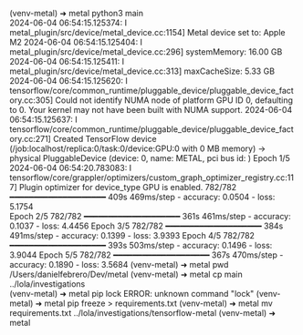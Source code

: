 (venv-metal) ➜ metal python3 main  
2024-06-04 06:54:15.125374: I metal_plugin/src/device/metal_device.cc:1154] Metal device set to: Apple M2
2024-06-04 06:54:15.125404: I metal_plugin/src/device/metal_device.cc:296] systemMemory: 16.00 GB
2024-06-04 06:54:15.125411: I metal_plugin/src/device/metal_device.cc:313] maxCacheSize: 5.33 GB
2024-06-04 06:54:15.125620: I tensorflow/core/common_runtime/pluggable_device/pluggable_device_factory.cc:305] Could not identify NUMA node of platform GPU ID 0, defaulting to 0. Your kernel may not have been built with NUMA support.
2024-06-04 06:54:15.125637: I tensorflow/core/common_runtime/pluggable_device/pluggable_device_factory.cc:271] Created TensorFlow device (/job:localhost/replica:0/task:0/device:GPU:0 with 0 MB memory) -> physical PluggableDevice (device: 0, name: METAL, pci bus id: <undefined>)
Epoch 1/5
2024-06-04 06:54:20.783083: I tensorflow/core/grappler/optimizers/custom_graph_optimizer_registry.cc:117] Plugin optimizer for device_type GPU is enabled.
782/782 ━━━━━━━━━━━━━━━━━━━━ 409s 469ms/step - accuracy: 0.0504 - loss: 5.1754  
Epoch 2/5
782/782 ━━━━━━━━━━━━━━━━━━━━ 361s 461ms/step - accuracy: 0.1037 - loss: 4.4456
Epoch 3/5
782/782 ━━━━━━━━━━━━━━━━━━━━ 384s 491ms/step - accuracy: 0.1399 - loss: 3.9393
Epoch 4/5
782/782 ━━━━━━━━━━━━━━━━━━━━ 393s 503ms/step - accuracy: 0.1496 - loss: 3.9044
Epoch 5/5
782/782 ━━━━━━━━━━━━━━━━━━━━ 367s 470ms/step - accuracy: 0.1890 - loss: 3.5684
(venv-metal) ➜ metal pwd  
/Users/danielfebrero/Dev/metal
(venv-metal) ➜ metal cp main ../lola/investigations  
(venv-metal) ➜ metal pip lock
ERROR: unknown command "lock"
(venv-metal) ➜ metal pip freeze > requirements.txt
(venv-metal) ➜ metal mv requirements.txt ../lola/investigations/tensorflow-metal
(venv-metal) ➜ metal
